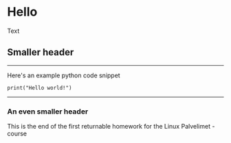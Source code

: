 # Hello
Text

## Smaller header
---
Here's an example python code snippet

```
print("Hello world!")
```
---

### An even smaller header
This is the end of the first returnable homework for the Linux Palvelimet -course

